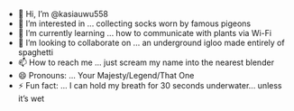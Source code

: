 - 👋 Hi, I’m @kasiauwu558
- 👀 I’m interested in ... collecting socks worn by famous pigeons
- 🌱 I’m currently learning ... how to communicate with plants via Wi-Fi
- 💞️ I’m looking to collaborate on ... an underground igloo made entirely of spaghetti
- 📫 How to reach me ... just scream my name into the nearest blender
- 😄 Pronouns: ... Your Majesty/Legend/That One
- ⚡ Fun fact: ... I can hold my breath for 30 seconds underwater... unless it’s wet

<!---
kasiauwu558/kasiauwu558 is a ✨ special ✨ repository because its `README.md` (this file) appears on your GitHub profile.
You can click the Preview link to take a look at your changes.
--->
